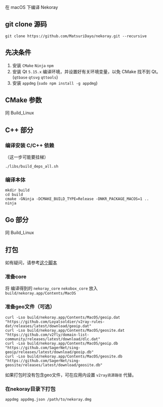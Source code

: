 在 macOS 下编译 Nekoray

## git clone 源码

```
git clone https://github.com/MatsuriDayo/nekoray.git --recursive
```

## 先决条件
1. 安装 `CMake` `Ninja` `npm`
2. 安装 Qt `5.15.x` 编译环境，并设置好有关环境变量，以免 CMake 找不到 Qt。 (`qtbase` `qtsvg` `qttools`)
3. 安装 `appdmg` (`sudo npm install -g appdmg`)

## CMake 参数

同 Build_Linux

## C++ 部分

### 编译安装 C/C++ 依赖

（这一步可能要挂梯）

```shell
./libs/build_deps_all.sh
```

### 编译本体

```shell
mkdir build
cd build
cmake -GNinja -DCMAKE_BUILD_TYPE=Release -DNKR_PACKAGE_MACOS=1 ..
ninja
```

## Go 部分

同 Build_Linux

## 打包

如有疑问，请参考[这个脚本](https://github.com/MatsuriDayo/nekoray/blob/main/libs/deploy_macos.sh)

### 准备core

将 编译得到的 `nekoray_core` `nekobox_core` 放入 `build/nekoray.app/Contents/MacOS`

### 准备geo文件（可选）

```shell
curl -Lso build/nekoray.app/Contents/MacOS/geoip.dat "https://github.com/Loyalsoldier/v2ray-rules-dat/releases/latest/download/geoip.dat"
curl -Lso build/nekoray.app/Contents/MacOS/geosite.dat "https://github.com/v2fly/domain-list-community/releases/latest/download/dlc.dat"
curl -Lso build/nekoray.app/Contents/MacOS/geoip.db "https://github.com/SagerNet/sing-geoip/releases/latest/download/geoip.db"
curl -Lso build/nekoray.app/Contents/MacOS/geosite.db "https://github.com/SagerNet/sing-geosite/releases/latest/download/geosite.db"
```

如果打包时没有包含geo文件，可在应用内设置 `v2ray资源路径` 代替。

### 在nekoray目录下打包
```shell
appdmg appdmg.json /path/to/nekoray.dmg
```
